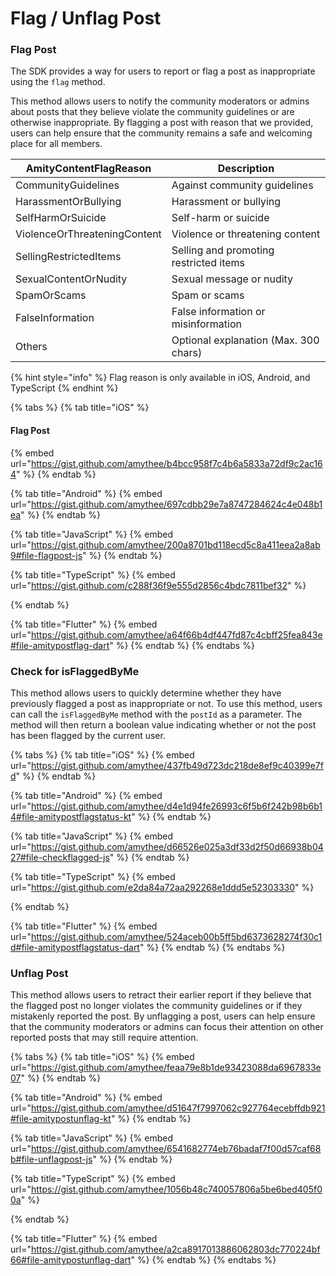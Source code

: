 # Flag / Unflag Post

### Flag Post

The SDK provides a way for users to report or flag a post as inappropriate using the `flag` method.

This method allows users to notify the community moderators or admins about posts that they believe violate the community guidelines or are otherwise inappropriate. By flagging a post with reason that we provided, users can help ensure that the community remains a safe and welcoming place for all members.

| AmityContentFlagReason       | Description                            |
| ---------------------------- | -------------------------------------- |
| CommunityGuidelines          | Against community guidelines           |
| HarassmentOrBullying         | Harassment or bullying                 |
| SelfHarmOrSuicide            | Self-harm or suicide                   |
| ViolenceOrThreateningContent | Violence or threatening content        |
| SellingRestrictedItems       | Selling and promoting restricted items |
| SexualContentOrNudity        | Sexual message or nudity               |
| SpamOrScams                  | Spam or scams                          |
| FalseInformation             | False information or misinformation    |
| Others                       |  Optional explanation (Max. 300 chars) |

{% hint style="info" %}
Flag reason is only available in iOS, Android, and TypeScript
{% endhint %}

{% tabs %}
{% tab title="iOS" %}
#### Flag Post

{% embed url="https://gist.github.com/amythee/b4bcc958f7c4b6a5833a72df9c2ac164" %}
{% endtab %}

{% tab title="Android" %}
{% embed url="https://gist.github.com/amythee/697cdbb29e7a8747284624c4e048b1ea" %}
{% endtab %}

{% tab title="JavaScript" %}
{% embed url="https://gist.github.com/amythee/200a8701bd118ecd5c8a411eea2a8ab9#file-flagpost-js" %}
{% endtab %}

{% tab title="TypeScript" %}
{% embed url="https://gist.github.com/c288f36f9e555d2856c4bdc7811bef32" %}


{% endtab %}

{% tab title="Flutter" %}
{% embed url="https://gist.github.com/amythee/a64f66b4df447fd87c4cbff25fea843e#file-amitypostflag-dart" %}
{% endtab %}
{% endtabs %}

### Check for isFlaggedByMe

This method allows users to quickly determine whether they have previously flagged a post as inappropriate or not. To use this method, users can call the `isFlaggedByMe` method with the `postId` as a parameter. The method will then return a boolean value indicating whether or not the post has been flagged by the current user.

{% tabs %}
{% tab title="iOS" %}
{% embed url="https://gist.github.com/amythee/437fb49d723dc218de8ef9c40399e7fd" %}
{% endtab %}

{% tab title="Android" %}
{% embed url="https://gist.github.com/amythee/d4e1d94fe26993c6f5b6f242b98b6b14#file-amitypostflagstatus-kt" %}
{% endtab %}

{% tab title="JavaScript" %}
{% embed url="https://gist.github.com/amythee/d66526e025a3df33d2f50d66938b0427#file-checkflagged-js" %}
{% endtab %}

{% tab title="TypeScript" %}
{% embed url="https://gist.github.com/e2da84a72aa292268e1ddd5e52303330" %}


{% endtab %}

{% tab title="Flutter" %}
{% embed url="https://gist.github.com/amythee/524aceb00b5ff5bd6373628274f30c1d#file-amitypostflagstatus-dart" %}
{% endtab %}
{% endtabs %}

### Unflag Post

This method allows users to retract their earlier report if they believe that the flagged post no longer violates the community guidelines or if they mistakenly reported the post. By unflagging a post, users can help ensure that the community moderators or admins can focus their attention on other reported posts that may still require attention.

{% tabs %}
{% tab title="iOS" %}
{% embed url="https://gist.github.com/amythee/feaa79e8b1de93423088da6967833e07" %}
{% endtab %}

{% tab title="Android" %}
{% embed url="https://gist.github.com/amythee/d51647f7997062c927764ecebffdb921#file-amitypostunflag-kt" %}
{% endtab %}

{% tab title="JavaScript" %}
{% embed url="https://gist.github.com/amythee/6541682774eb76badaf7f00d57caf68b#file-unflagpost-js" %}
{% endtab %}

{% tab title="TypeScript" %}
{% embed url="https://gist.github.com/amythee/1056b48c740057806a5be6bed405f00a" %}


{% endtab %}

{% tab title="Flutter" %}
{% embed url="https://gist.github.com/amythee/a2ca8917013886062803dc770224bf66#file-amitypostunflag-dart" %}
{% endtab %}
{% endtabs %}
